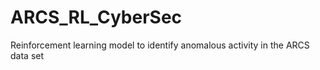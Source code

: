 # ARCS_RL_CyberSec
Reinforcement learning model to identify anomalous activity in the ARCS data set
